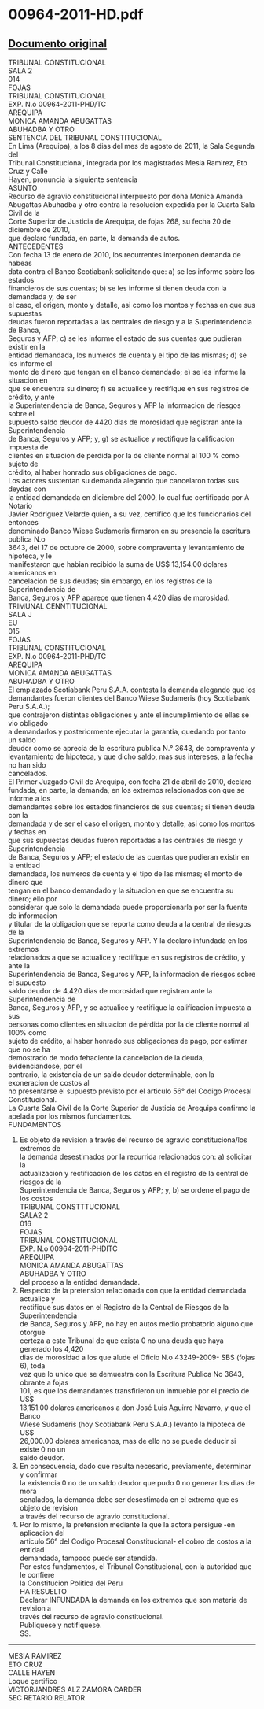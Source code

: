 
00964-2011-HD.pdf
=================
  
[Documento original](https://tc.gob.pe/jurisprudencia/2012/00964-2011-HD.pdf)  
---  
TRIBUNAL CONSTITUCIONAL  
SALA 2  
014  
FOJAS  
TRIBUNAL CONSTITUCIONAL  
EXP. N.o 00964-2011-PHD/TC  
AREQUIPA  
MONICA AMANDA ABUGATTAS  
ABUHADBA Y OTRO  
SENTENCIA DEL TRIBUNAL CONSTITUCIONAL  
En Lima (Arequipa), a los 8 dias del mes de agosto de 2011, la Sala Segunda del  
Tribunal Constitucional, integrada por los magistrados Mesia Ramirez, Eto Cruz y Calle  
Hayen, pronuncia la siguiente sentencia  
ASUNTO  
Recurso de agravio constitucional interpuesto por dona Monica Amanda  
Abugattas Abuhadba y otro contra la resolucion expedida por la Cuarta Sala Civil de la  
Corte Superior de Justicia de Arequipa, de fojas 268, su fecha 20 de diciembre de 2010,  
que declaro fundada, en parte, la demanda de autos.  
ANTECEDENTES  
Con fecha 13 de enero de 2010, los recurrentes interponen demanda de habeas  
data contra el Banco Scotiabank solicitando que: a) se les informe sobre los estados  
financieros de sus cuentas; b) se les informe si tienen deuda con la demandada y, de ser  
el caso, el origen, monto y detalle, asi como los montos y fechas en que sus supuestas  
deudas fueron reportadas a las centrales de riesgo y a la Superintendencia de Banca,  
Seguros y AFP; c) se les informe el estado de sus cuentas que pudieran existir en la  
entidad demandada, los numeros de cuenta y el tipo de las mismas; d) se les informe el  
monto de dinero que tengan en el banco demandado; e) se les informe la situacion en  
que se encuentra su dinero; f) se actualice y rectifique en sus registros de crédito, y ante  
la Superintendencia de Banca, Seguros y AFP la informacion de riesgos sobre el  
supuesto saldo deudor de 4420 dias de morosidad que registran ante la Superintendencia  
de Banca, Seguros y AFP; y, g) se actualice y rectifique la calificacion impuesta de  
clientes en situacion de pérdida por la de cliente normal al 100 % como sujeto de  
crédito, al haber honrado sus obligaciones de pago.  
Los actores sustentan su demanda alegando que cancelaron todas sus deydas con  
la entidad demandada en diciembre del 2000, lo cual fue certificado por A Notario  
Javier Rodriguez Velarde quien, a su vez, certifico que los funcionarios del entonces  
denominado Banco Wiese Sudameris firmaron en su presencia la escritura publica N.o  
3643, del 17 de octubre de 2000, sobre compraventa y levantamiento de hipoteca, y le  
manifestaron que habian recibido la suma de US$ 13,154.00 dolares americanos en  
cancelacion de sus deudas; sin embargo, en los registros de la Superintendencia de  
Banca, Seguros y AFP aparece que tienen 4,420 dias de morosidad.  
TRIMUNAL CENNTITUCIONAL  
SALA J  
EU  
015  
FOJAS  
TRIBUNAL CONSTITUCIONAL  
EXP. N.o 00964-2011-PHD/TC  
AREQUIPA  
MONICA AMANDA ABUGATTAS  
ABUHADBA Y OTRO  
El emplazado Scotiabank Peru S.A.A. contesta la demanda alegando que los  
demandantes fueron clientes del Banco Wiese Sudameris (hoy Scotiabank Peru S.A.A.);  
que contrajeron distintas obligaciones y ante el incumplimiento de ellas se vio obligado  
a demandarlos y posteriormente ejecutar la garantia, quedando por tanto un saldo  
deudor como se aprecia de la escritura publica N.° 3643, de compraventa y  
levantamiento de hipoteca, y que dicho saldo, mas sus intereses, a la fecha no han sido  
cancelados.  
El Primer Juzgado Civil de Arequipa, con fecha 21 de abril de 2010, declaro  
fundada, en parte, la demanda, en los extremos relacionados con que se informe a los  
demandantes sobre los estados financieros de sus cuentas; si tienen deuda con la  
demandada y de ser el caso el origen, monto y detalle, asi como los montos y fechas en  
que sus supuestas deudas fueron reportadas a las centrales de riesgo y Superintendencia  
de Banca, Seguros y AFP; el estado de las cuentas que pudieran existir en la entidad  
demandada, los numeros de cuenta y el tipo de las mismas; el monto de dinero que  
tengan en el banco demandado y la situacion en que se encuentra su dinero; ello por  
considerar que solo la demandada puede proporcionarla por ser la fuente de informacion  
y titular de la obligacion que se reporta como deuda a la central de riesgos de la  
Superintendencia de Banca, Seguros y AFP. Y la declaro infundada en los extremos  
relacionados a que se actualice y rectifique en sus registros de crédito, y ante la  
Superintendencia de Banca, Seguros y AFP, la informacion de riesgos sobre el supuesto  
saldo deudor de 4,420 dias de morosidad que registran ante la Superintendencia de  
Banca, Seguros y AFP, y se actualice y rectifique la calificacion impuesta a sus  
personas como clientes en situacion de pérdida por la de cliente normal al 100% como  
sujeto de crédito, al haber honrado sus obligaciones de pago, por estimar que no se ha  
demostrado de modo fehaciente la cancelacion de la deuda, evidenciandose, por el  
contrario, la existencia de un saldo deudor determinable, con la exoneracion de costos al  
no presentarse el supuesto previsto por el articulo 56° del Codigo Procesal  
Constitucional.  
La Cuarta Sala Civil de la Corte Superior de Justicia de Arequipa confirmo la  
apelada por los mismos fundamentos.  
FUNDAMENTOS  
1. Es objeto de revision a través del recurso de agravio constituciona/los extremos de  
la demanda desestimados por la recurrida relacionados con: a) solicitar la  
actualizacion y rectificacion de los datos en el registro de la central de riesgos de la  
Superintendencia de Banca, Seguros y AFP; y, b) se ordene el,pago de los costos  
TRIBUNAL CONSTTTUCIONAL  
SALA2 2  
016  
FOJAS  
TRIBUNAL CONSTITUCIONAL  
EXP. N.o 00964-2011-PHDITC  
AREQUIPA  
MONICA AMANDA ABUGATTAS  
ABUHADBA Y OTRO  
del proceso a la entidad demandada.  
2. Respecto de la pretension relacionada con que la entidad demandada actualice y  
rectifique sus datos en el Registro de la Central de Riesgos de la Superintendencia  
de Banca, Seguros y AFP, no hay en autos medio probatorio alguno que otorgue  
certeza a este Tribunal de que exista 0 no una deuda que haya generado los 4,420  
dias de morosidad a los que alude el Oficio N.o 43249-2009- SBS (fojas 6), toda  
vez que lo unico que se demuestra con la Escritura Publica No 3643, obrante a fojas  
101, es que los demandantes transfirieron un inmueble por el precio de US$  
13,151.00 dolares americanos a don José Luis Aguirre Navarro, y que el Banco  
Wiese Sudameris (hoy Scotiabank Peru S.A.A.) levanto la hipoteca de US$  
26,000.00 dolares americanos, mas de ello no se puede deducir si existe 0 no un  
saldo deudor.  
3. En consecuencia, dado que resulta necesario, previamente, determinar y confirmar  
la existencia 0 no de un saldo deudor que pudo 0 no generar los dias de mora  
senalados, la demanda debe ser desestimada en el extremo que es objeto de revision  
a través del recurso de agravio constitucional.  
4. Por lo mismo, la pretension mediante la que la actora persigue -en aplicacion del  
articulo 56° del Codigo Procesal Constitucional- el cobro de costos a la entidad  
demandada, tampoco puede ser atendida.  
Por estos fundamentos, el Tribunal Constitucional, con la autoridad que le confiere  
la Constitucion Politica del Peru  
HA RESUELTO  
Declarar INFUNDADA la demanda en los extremos que son materia de revision a  
través del recurso de agravio constitucional.  
Publiquese y notifiquese.  
SS.  
- - -  
MESIA RAMIREZ  
ETO CRUZ  
CALLE HAYEN  
Loque çertifico  
VICTORJANDRES ALZ ZAMORA CARDER  
SEC RETARIO RELATOR